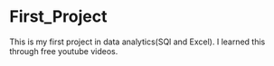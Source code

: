 # First_Project
This is my first project in data analytics(SQl and Excel). 
I learned this through free youtube videos.
